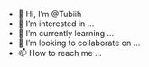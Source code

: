 - 👋 Hi, I’m @Tubiih
- 👀 I’m interested in ...
- 🌱 I’m currently learning ...
- 💞️ I’m looking to collaborate on ...
- 📫 How to reach me ...

<!---
Tubiih/Tubiih is a ✨ special ✨ repository because its `README.md` (this file) appears on your GitHub profile.
You can click the Preview link to take a look at your changes.
--->
